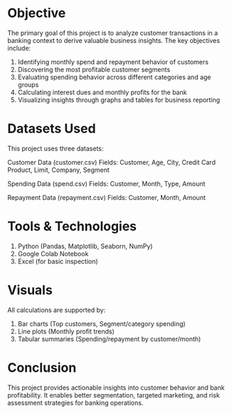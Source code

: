  # **Objective**
The primary goal of this project is to analyze customer transactions in a banking context to derive valuable business insights. The key objectives include:
1. Identifying monthly spend and repayment behavior of customers
2. Discovering the most profitable customer segments
3. Evaluating spending behavior across different categories and age groups
4. Calculating interest dues and monthly profits for the bank
5. Visualizing insights through graphs and tables for business reporting


# **Datasets Used**
This project uses three datasets:

Customer Data (customer.csv)
Fields: Customer, Age, City, Credit Card Product, Limit, Company, Segment

Spending Data (spend.csv)
Fields: Customer, Month, Type, Amount

Repayment Data (repayment.csv)
Fields: Customer, Month, Amount



# **Tools & Technologies**
1. Python (Pandas, Matplotlib, Seaborn, NumPy)
2. Google Colab Notebook
3. Excel (for basic inspection)


# **Visuals**
All calculations are supported by:
1. Bar charts (Top customers, Segment/category spending)
2. Line plots (Monthly profit trends)
3. Tabular summaries (Spending/repayment by customer/month)


# **Conclusion**
This project provides actionable insights into customer behavior and bank profitability. It enables better segmentation, targeted marketing, and risk assessment strategies for banking operations.

